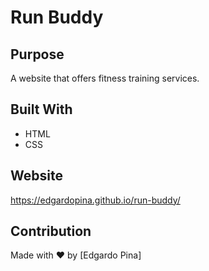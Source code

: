 # Run Buddy

## Purpose
A website that offers fitness training services.

## Built With
* HTML
* CSS

## Website
https://edgardopina.github.io/run-buddy/

## Contribution
Made with ❤️ by [Edgardo Pina]
